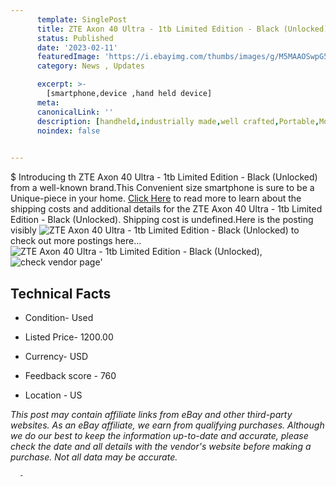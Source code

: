 ```yaml
---
      template: SinglePost
      title: ZTE Axon 40 Ultra - 1tb Limited Edition - Black (Unlocked)
      status: Published
      date: '2023-02-11'
      featuredImage: 'https://i.ebayimg.com/thumbs/images/g/M5MAAOSwpG5jyaWH/s-l225.jpg'
      category: News , Updates

      excerpt: >-
        [smartphone,device ,hand held device]
      meta:
      canonicalLink: ''
      description: [handheld,industrially made,well crafted,Portable,Mobile,Compact,Convenient,Lightweight,Maneuverable,Man-portable,Miniature,Carriable,Hand-held,Light,Holdable,Transportable,Mobile device,Pocket-sized,On-the-go,Wireless,Cordless,Compact size,Convenient size, smartphone,device ,hand held device]
      noindex: false
      

---
```

$
      Introducing th ZTE Axon 40 Ultra - 1tb Limited Edition - Black (Unlocked) from a well-known brand.This Convenient size smartphone is sure to be a Unique-piece in your home. [Click Here](https://www.ebay.com/itm/165895479060?hash=item26a0241f14%3Ag%3AM5MAAOSwpG5jyaWH&mkevt=1&mkcid=1&mkrid=711-53200-19255-0&campid=%253CePNCampaignId%253E&customid=%253CreferenceId%253E&toolid=10049) to read more to learn about the shipping costs and additional details for the ZTE Axon 40 Ultra - 1tb Limited Edition - Black (Unlocked). Shipping cost is undefined.Here is the posting visibly ![ZTE Axon 40 Ultra - 1tb Limited Edition - Black (Unlocked)](https://i.ebayimg.com/thumbs/images/g/M5MAAOSwpG5jyaWH/s-l225.jpg) to check out more postings here... ![ZTE Axon 40 Ultra - 1tb Limited Edition - Black (Unlocked)](https://i.ebayimg.com/images/g/M5MAAOSwpG5jyaWH/s-l1600.jpg), ![check vendor page](https://origin-galleryplus.ebayimg.com/ws/web/165895479060_2_0_1/225x225.jpg,https://origin-galleryplus.ebayimg.com/ws/web/165895479060_3_0_1/225x225.jpg,https://origin-galleryplus.ebayimg.com/ws/web/165895479060_4_0_1/225x225.jpg,https://origin-galleryplus.ebayimg.com/ws/web/165895479060_5_0_1/225x225.jpg,https://origin-galleryplus.ebayimg.com/ws/web/165895479060_6_0_1/225x225.jpg,https://origin-galleryplus.ebayimg.com/ws/web/165895479060_7_0_1/225x225.jpg,https://origin-galleryplus.ebayimg.com/ws/web/165895479060_8_0_1/225x225.jpg,https://origin-galleryplus.ebayimg.com/ws/web/165895479060_9_0_1/225x225.jpg,https://origin-galleryplus.ebayimg.com/ws/web/165895479060_10_0_1/225x225.jpg)'

      

 ## Technical Facts 



     
      

 - Condition- Used 


      

 - Listed Price- 1200.00 


      

 - Currency- USD 


      

 - Feedback score - 760 


      

 - Location - US 


      
      

 *_This post may contain affiliate links from eBay and other third-party websites. As an eBay affiliate, we earn from qualifying purchases. Although we do our best to keep the information up-to-date and accurate, please check the date and all details with the vendor's website before making a purchase. Not all data may be accurate._*




      -
